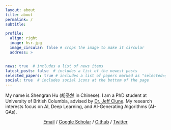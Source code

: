 ```yaml
---
layout: about
title: about
permalink: /
subtitle:

profile:
  align: right
  image: hsr.jpg
  image_circular: false # crops the image to make it circular
  address: >


news: true  # includes a list of news items
latest_posts: false  # includes a list of the newest posts
selected_papers: true # includes a list of papers marked as "selected={true}"
social: true  # includes social icons at the bottom of the page
---
```


My name is Shengran Hu (胡圣然 in Chinese). I am a PhD student at University of British Columbia, advised by <a href="http://jeffclune.com/">Dr. Jeff Clune</a>. My research interests focus on AI, Deep Learning, and AI-Generating Algorithms (AI-GAs).

<p style="text-align:center">
                <a href="mailto:hu.shengran@outlook.com">Email</a> / 
                <a href="https://scholar.google.com/citations?user=xt4UjA4AAAAJ">Google Scholar</a> / 
                <a href="https://github.com/ShengranHu">Github</a> /
                <a href="https://twitter.com/shengranhu">Twitter</a>
              </p>
